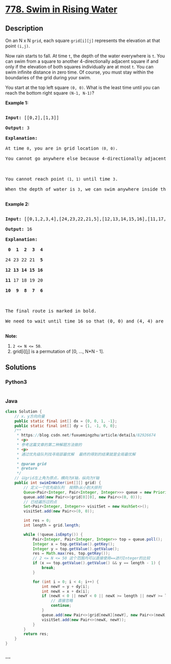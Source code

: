 # [778. Swim in Rising Water](https://leetcode.com/problems/swim-in-rising-water)



## Description

<p>On an N x N <code>grid</code>, each square <code>grid[i][j]</code> represents the elevation at that point <code>(i,j)</code>.</p>



<p>Now rain starts to fall. At time <code>t</code>, the depth of the water everywhere is <code>t</code>. You can swim from a square to another 4-directionally adjacent square if and only if the elevation of both squares individually are&nbsp;at most&nbsp;<code>t</code>. You can swim infinite distance in zero time. Of course, you must stay within the boundaries of the grid during your swim.</p>



<p>You start at the top left square <code>(0, 0)</code>. What is the least time until you can reach the bottom right square <code>(N-1, N-1)</code>?</p>



<p><strong>Example 1:</strong></p>



<pre>

<strong>Input:</strong> [[0,2],[1,3]]

<strong>Output:</strong> 3

<strong>Explanation:</strong>

At time <code>0</code>, you are in grid location <code>(0, 0)</code>.

You cannot go anywhere else because 4-directionally adjacent neighbors have a higher elevation than t = 0.



You cannot reach point <code>(1, 1)</code> until time <code>3</code>.

When the depth of water is <code>3</code>, we can swim anywhere inside the grid.

</pre>



<p><strong>Example 2:</strong></p>



<pre>

<strong>Input:</strong> [[0,1,2,3,4],[24,23,22,21,5],[12,13,14,15,16],[11,17,18,19,20],[10,9,8,7,6]]

<strong>Output:</strong> 16

<strong>Explanation:</strong>

<strong> 0  1  2  3  4</strong>

24 23 22 21  <strong>5</strong>

<strong>12 13 14 15 16</strong>

<strong>11</strong> 17 18 19 20

<strong>10  9  8  7  6</strong>



The final route is marked in bold.

We need to wait until time 16 so that (0, 0) and (4, 4) are connected.

</pre>



<p><strong>Note:</strong></p>



<ol>
	<li><code>2 &lt;= N &lt;= 50</code>.</li>
	<li>grid[i][j] is a permutation of [0, ..., N*N - 1].</li>
</ol>



## Solutions

<!-- tabs:start -->

### **Python3**

```python

```

### **Java**

```java
class Solution {
    // x、y方向向量
    public static final int[] dx = {0, 0, 1, -1};
    public static final int[] dy = {1, -1, 0, 0};
    /**
     * https://blog.csdn.net/fuxuemingzhu/article/details/82926674
     * <p>
     * 参考这篇文章的第二种解题方法做的
     * <p>
     * 通过优先级队列找寻局部最优解  最终的得到的结果就是全局最优解
     *
     * @param grid
     * @return
     */
    // 以grid左上角为原点，横向为X轴，纵向为Y轴
    public int swimInWater(int[][] grid) {
        // 定义一个优先级队列  按照h从小到大排列
        Queue<Pair<Integer, Pair<Integer, Integer>>> queue = new PriorityQueue<>(Comparator.comparing(Pair::getKey));
        queue.add(new Pair<>(grid[0][0], new Pair<>(0, 0)));
        // 已经遍历过的点
        Set<Pair<Integer, Integer>> visitSet = new HashSet<>();
        visitSet.add(new Pair<>(0, 0));

        int res = 0;
        int length = grid.length;

        while (!queue.isEmpty()) {
            Pair<Integer, Pair<Integer, Integer>> top = queue.poll();
            Integer x = top.getValue().getKey();
            Integer y = top.getValue().getValue();
            res = Math.max(res, top.getKey());
            // 2 <= N <= 50 这个范围内可以直接使用==进行Integer的比较
            if (x == top.getValue().getValue() && y == length - 1) {
                break;
            }

            for (int i = 0; i < 4; i++) {
                int newY = y + dy[i];
                int newX = x + dx[i];
                if (newX < 0 || newY < 0 || newX >= length || newY >= length || visitSet.contains(new Pair<>(newX, newY))) {
                    // 直接忽略
                    continue;
                }
                queue.add(new Pair<>(grid[newX][newY], new Pair<>(newX, newY)));
                visitSet.add(new Pair<>(newX, newY));
            }
        }
        return res;
    }
}
```

### **...**

```

```

<!-- tabs:end -->
